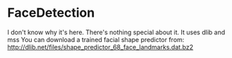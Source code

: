 # FaceDetection
I don't know why it's here. There's nothing special about it.
It uses dlib and mss
You can download a trained facial shape predictor from:
http://dlib.net/files/shape_predictor_68_face_landmarks.dat.bz2
